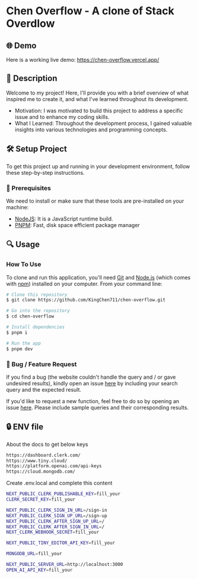 # Chen Overflow - A clone of Stack Overdlow

## 🌐 Demo

Here is a working live demo:  <https://chen-overflow.vercel.app/>

## 📝 Description

Welcome to my project! Here, I'll provide you with a brief overview of what inspired me to create it, and what I've learned throughout its development.

- Motivation: I was motivated to build this project to address a specific issue and to enhance my coding skills.
- What I Learned: Throughout the development process, I gained valuable insights into various technologies and programming concepts.

## 🛠️ Setup Project

To get this project up and running in your development environment, follow these step-by-step instructions.

### 🍴 Prerequisites

We need to install or make sure that these tools are pre-installed on your machine:

- [NodeJS](https://nodejs.org/en/download/): It is a JavaScript runtime build.
- [PNPM](https://pnpm.io/installation): Fast, disk space efficient package manager

## 🔍 Usage

### How To Use

To clone and run this application, you'll need [Git](https://git-scm.com) and [Node.js](https://nodejs.org/en/download/) (which comes with [npm](http://npmjs.com)) installed on your computer. From your command line:

```bash
# Clone this repository
$ git clone https://github.com/KingChen711/chen-overflow.git

# Go into the repository
$ cd chen-overflow

# Install dependencies
$ pnpm i

# Run the app
$ pnpm dev
```

### 📩 Bug / Feature Request

If you find a bug (the website couldn't handle the query and / or gave undesired results), kindly open an issue [here](https://github.com/kingchen711/chen-overflow/issues/new) by including your search query and the expected result.

If you'd like to request a new function, feel free to do so by opening an issue [here](https://github.com/kingchen711/chen-overflow/issues/new/issues/new). Please include sample queries and their corresponding results.

## 🔒 ENV file

About the docs to get below keys

```bash
https://dashboard.clerk.com/
https://www.tiny.cloud/
https://platform.openai.com/api-keys
https://cloud.mongodb.com/
```

Create .env.local and complete this content

```bash
NEXT_PUBLIC_CLERK_PUBLISHABLE_KEY=fill_your
CLERK_SECRET_KEY=fill_your

NEXT_PUBLIC_CLERK_SIGN_IN_URL=/sign-in
NEXT_PUBLIC_CLERK_SIGN_UP_URL=/sign-up
NEXT_PUBLIC_CLERK_AFTER_SIGN_UP_URL=/
NEXT_PUBLIC_CLERK_AFTER_SIGN_IN_URL=/
NEXT_CLERK_WEBHOOK_SECRET=fill_your

NEXT_PUBLIC_TINY_EDITOR_API_KEY=fill_your

MONGODB_URL=fill_your

NEXT_PUBLIC_SERVER_URL=http://localhost:3000
OPEN_AI_API_KEY=fill_your
```
